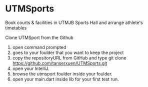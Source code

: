 # UTMSports
Book courts &amp; facilities in UTMJB Sports Hall and arrange athlete's timetables

Clone UTMSport from the Github
1. open command prompted
2. goes to your foulder that you want to keep the project
3. copy the repositoryURL from GitHub and type
    git clone https://github.com/tanserxuen/UTMSports.git
4. open your IntelliJ.
5. browse the utmsport foulder inside your foulder.
6. open your main.dart inside lib for your first test run.
